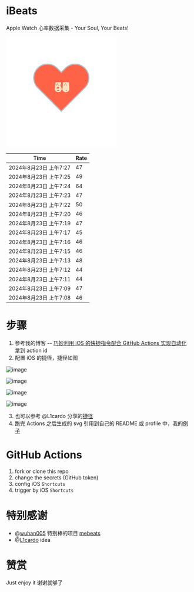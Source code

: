 # iBeats
Apple Watch 心率数据采集 - Your Soul, Your Beats!

![](./files/heart.svg)

<!--START_SECTION:my_heart_rate-->
| Time | Rate | 
 | ---- | ---- | 
| 2024年8月23日 上午7:27 | 47 |
| 2024年8月23日 上午7:25 | 49 |
| 2024年8月23日 上午7:24 | 64 |
| 2024年8月23日 上午7:23 | 47 |
| 2024年8月23日 上午7:22 | 50 |
| 2024年8月23日 上午7:20 | 46 |
| 2024年8月23日 上午7:19 | 47 |
| 2024年8月23日 上午7:17 | 45 |
| 2024年8月23日 上午7:16 | 46 |
| 2024年8月23日 上午7:15 | 46 |
| 2024年8月23日 上午7:13 | 48 |
| 2024年8月23日 上午7:12 | 44 |
| 2024年8月23日 上午7:11 | 44 |
| 2024年8月23日 上午7:09 | 47 |
| 2024年8月23日 上午7:08 | 46 |

<!--END_SECTION:my_heart_rate-->

# 步骤
1. 参考我的博客 -- [巧妙利用 iOS 的快捷指令配合 GitHub Actions 实现自动化](https://github.com/yihong0618/gitblog/issues/198) 拿到 action id
2. 配置 iOS 的捷径，捷径如图

![image](https://user-images.githubusercontent.com/15976103/122154218-0db0b480-ce97-11eb-93bb-5aec07c558dc.png)

![image](https://user-images.githubusercontent.com/15976103/122154236-186b4980-ce97-11eb-8e4b-70551a0391ae.png)

![image](https://user-images.githubusercontent.com/15976103/122154268-2d47dd00-ce97-11eb-902e-3acf292265a9.png)

![image](https://user-images.githubusercontent.com/15976103/122174055-fa144680-ceb4-11eb-9be2-3eb83cd516f7.png)

3. 也可以参考 @L1cardo 分享的[捷径](https://www.icloud.com/shortcuts/6ab6047b459c41ad822ad6b94b1c03d4)
4. 跑完 Actions 之后生成的 svg 引用到自己的 README 或 profile 中，我的[例子](https://github.com/yihong0618) 

# GitHub Actions

1. fork or clone this repo
2. change the secrets (GitHub token)
3. config iOS `Shortcuts` 
4. trigger by iOS `Shortcuts`

# 特别感谢
- @[wuhan005](https://github.com/wuhan005) 特别棒的项目 [mebeats](https://github.com/wuhan005/mebeats)
- @[L1cardo](https://github.com/L1cardo) idea

# 赞赏
Just enjoy it
谢谢就够了
